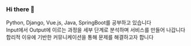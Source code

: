### Hi there 👋<br>
Python, Django, Vue.js, Java, SpringBoot를 공부하고 있습니다<br>
Input에서 Output에 이르는 과정을 세부 단계로 분석하며 서비스를 만들어 나갑니다<br>
합리적 이유에 기반한 커뮤니케이션을 통해 문제를 해결하고자 합니다<br>
<!--
**HoomanHoo/HoomanHoo** is a ✨ _special_ ✨ repository because its `README.md` (this file) appears on your GitHub profile.

Here are some ideas to get you started:

- 🔭 I’m currently working on ...
- 🌱 I’m currently learning ...
- 👯 I’m looking to collaborate on ...
- 🤔 I’m looking for help with ...
- 💬 Ask me about ...
- 📫 How to reach me: ...
- 😄 Pronouns: ...
- ⚡ Fun fact: ...
-->
